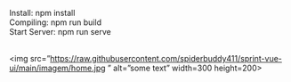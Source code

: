 Install: npm install <br>
Compiling: npm run build <br>
Start Server: npm run serve <br><br>

<img src=”https://raw.githubusercontent.com/spiderbuddy411/sprint-vue-ui/main/imagem/home.jpg
” alt=”some text” width=300 height=200>

